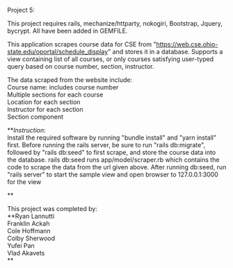 Project 5:


This project requires rails, mechanize/httparty, nokogiri, Bootstrap, Jquery, bycrypt. All have been added in GEMFILE.

This application scrapes course data for CSE from "https://web.cse.ohio-state.edu/oportal/schedule_display" and stores it in a database. Supports a view containing list of all courses, or only courses satisfying user-typed query based on course number, section, instructor.

The data scraped from the website include:<br />
Course name: includes course number<br />
Multiple sections for each course<br />
Location for each section<br />
Instructor for each section<br />
Section component<br />

**_Instruction_:<br />
Install the required software by running "bundle install" and "yarn install" first.
Before running the rails server, be sure to run "rails db:migrate", followed by "rails db:seed" to first scrape, and store the course data into the database. rails db:seed runs app/model/scraper.rb which contains the code to scrape the data from the url given above.
After running db:seed, run "rails server" to start the sample view and open browser to 127.0.0.1:3000 for the view

** 

This project was completed by:<br />
**Ryan Lannutti<br />
Franklin Ackah<br />
Cole Hoffmann<br />
Colby Sherwood<br />
Yufei Pan<br />
Vlad Akavets<br />
**
